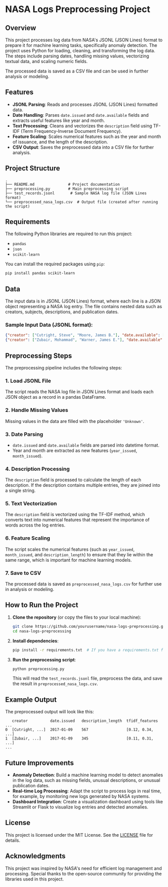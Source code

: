 
# NASA Logs Preprocessing Project

## Overview
This project processes log data from NASA's JSONL (JSON Lines) format to prepare it for machine learning tasks, specifically anomaly detection. The project uses Python for loading, cleaning, and transforming the log data. The steps include parsing dates, handling missing values, vectorizing textual data, and scaling numeric fields.

The processed data is saved as a CSV file and can be used in further analysis or modeling.

## Features
- **JSONL Parsing**: Reads and processes JSONL (JSON Lines) formatted data.
- **Date Handling**: Parses `date.issued` and `date.available` fields and extracts useful features like year and month.
- **Text Processing**: Cleans and vectorizes the `description` field using TF-IDF (Term Frequency-Inverse Document Frequency).
- **Feature Scaling**: Scales numerical features such as the year and month of issuance, and the length of the description.
- **CSV Output**: Saves the preprocessed data into a CSV file for further analysis.

## Project Structure
```
.
├── README.md               # Project documentation
├── preprocessing.py        # Main preprocessing script
├── test_records.jsonl       # Sample NASA log file (JSON Lines format)
└── preprocessed_nasa_logs.csv  # Output file (created after running the script)
```

## Requirements
The following Python libraries are required to run this project:
- `pandas`
- `json`
- `scikit-learn`

You can install the required packages using `pip`:

```bash
pip install pandas scikit-learn
```

## Data
The input data is in JSONL (JSON Lines) format, where each line is a JSON object representing a NASA log entry. The file contains nested data such as creators, subjects, descriptions, and publication dates.

### Sample Input Data (JSONL format):
```json
{"creator": ["Cutright, Steve", "Moore, James B."], "date.available": ["2017-02-07"], "date.issued": ["20170109", "January 9, 2017"], "description": ["Advancements in aircraft electric propulsion ..."], "format": ["application/pdf"], "identifier": ["http://hdl.handle.net/2060/20170001321"], "title": ["Structural Design Exploration of an Electric Powered Multi-Propulsor Wing Configuration"], "type": ["Conference Paper"]}
{"creator": ["Zubair, Mohammad", "Warner, James E."], "date.available": ["2017-02-07"], "date.issued": ["20170109", "January 9, 2017"], "description": ["This work investigates novel approaches to probabilistic damage diagnosis ..."], "format": ["application/pdf"], "identifier": ["http://hdl.handle.net/2060/20170001319"], "title": ["Near Real-Time Probabilistic Damage Diagnosis Using Surrogate Modeling and High Performance Computing"], "type": ["Conference Paper"]}
```

## Preprocessing Steps
The preprocessing pipeline includes the following steps:

### 1. **Load JSONL File**
The script reads the NASA log file in JSON Lines format and loads each JSON object as a record in a pandas DataFrame.

### 2. **Handle Missing Values**
Missing values in the data are filled with the placeholder `'Unknown'`.

### 3. **Date Parsing**
- `date.issued` and `date.available` fields are parsed into datetime format.
- Year and month are extracted as new features (`year_issued`, `month_issued`).

### 4. **Description Processing**
The `description` field is processed to calculate the length of each description. If the description contains multiple entries, they are joined into a single string.

### 5. **Text Vectorization**
The `description` field is vectorized using the TF-IDF method, which converts text into numerical features that represent the importance of words across the log entries.

### 6. **Feature Scaling**
The script scales the numerical features (such as `year_issued`, `month_issued`, and `description_length`) to ensure that they lie within the same range, which is important for machine learning models.

### 7. **Save to CSV**
The processed data is saved as `preprocessed_nasa_logs.csv` for further use in analysis or modeling.

## How to Run the Project
1. **Clone the repository** (or copy the files to your local machine):

   ```bash
   git clone https://github.com/yourusername/nasa-logs-preprocessing.git
   cd nasa-logs-preprocessing
   ```

2. **Install dependencies**:
   ```bash
   pip install -r requirements.txt  # If you have a requirements.txt file, or manually use pip install
   ```

3. **Run the preprocessing script**:
   ```bash
   python preprocessing.py
   ```

   This will read the `test_records.jsonl` file, preprocess the data, and save the result in `preprocessed_nasa_logs.csv`.

## Example Output
The preprocessed output will look like this:
```
   creator          date.issued   description_length  tfidf_features ...
0  [Cutright, ...]  2017-01-09    567                 [0.12, 0.34, ...]
1  [Zubair, ...]    2017-01-09    345                 [0.11, 0.31, ...]
...
```

## Future Improvements
- **Anomaly Detection**: Build a machine learning model to detect anomalies in the log data, such as missing fields, unusual descriptions, or unusual publication dates.
- **Real-time Log Processing**: Adapt the script to process logs in real time, for example, by monitoring new logs generated by NASA systems.
- **Dashboard Integration**: Create a visualization dashboard using tools like Streamlit or Flask to visualize log entries and detected anomalies.

## License
This project is licensed under the MIT License. See the [LICENSE](LICENSE) file for details.

## Acknowledgments
This project was inspired by NASA's need for efficient log management and processing. Special thanks to the open-source community for providing the libraries used in this project.
